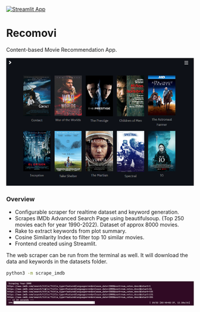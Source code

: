 [![Streamlit App](https://static.streamlit.io/badges/streamlit_badge_black_white.svg)](https://share.streamlit.io/carteakey/recomovi/)

# Recomovi

Content-based Movie Recommendation App. 

![Demo](/screenshots/recomovi.png)

### Overview
- Configurable scraper for realtime dataset and keyword generation.
- Scrapes IMDb Advanced Search Page using beautifulsoup. (Top 250 movies each for year 1990-2022). Dataset of approx 8000 movies.
- Rake to extract keywords from plot summary.
- Cosine Similarity Index to filter top 10 similar movies.
- Frontend created using Streamlit.

The web scraper can be run from the terminal as well. It will download the data and keywords in the datasets folder.
```bash
python3 -m scrape_imdb
```
![Terminal](/screenshots/terminal.png)

